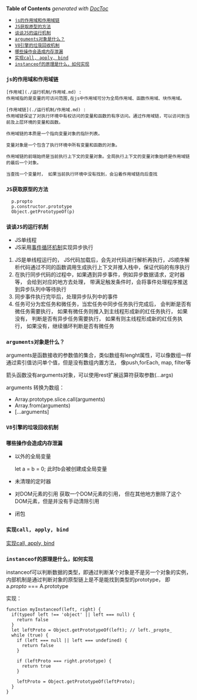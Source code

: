 <!-- START doctoc generated TOC please keep comment here to allow auto update -->
<!-- DON'T EDIT THIS SECTION, INSTEAD RE-RUN doctoc TO UPDATE -->
**Table of Contents**  *generated with [DocToc](https://github.com/thlorenz/doctoc)*

- [``js的作用域和作用域链``](#js%E7%9A%84%E4%BD%9C%E7%94%A8%E5%9F%9F%E5%92%8C%E4%BD%9C%E7%94%A8%E5%9F%9F%E9%93%BE)
- [``JS获取原型的方法``](#js%E8%8E%B7%E5%8F%96%E5%8E%9F%E5%9E%8B%E7%9A%84%E6%96%B9%E6%B3%95)
- [``谈谈JS的运行机制``](#%E8%B0%88%E8%B0%88js%E7%9A%84%E8%BF%90%E8%A1%8C%E6%9C%BA%E5%88%B6)
- [``arguments对象是什么？``](#arguments%E5%AF%B9%E8%B1%A1%E6%98%AF%E4%BB%80%E4%B9%88)
- [``V8引擎的垃圾回收机制``](#v8%E5%BC%95%E6%93%8E%E7%9A%84%E5%9E%83%E5%9C%BE%E5%9B%9E%E6%94%B6%E6%9C%BA%E5%88%B6)
- [``哪些操作会造成内存泄漏``](#%E5%93%AA%E4%BA%9B%E6%93%8D%E4%BD%9C%E4%BC%9A%E9%80%A0%E6%88%90%E5%86%85%E5%AD%98%E6%B3%84%E6%BC%8F)
- [`实现call, apply, bind`](#%E5%AE%9E%E7%8E%B0call-apply-bind)
- [`instanceof的原理是什么，如何实现`](#instanceof%E7%9A%84%E5%8E%9F%E7%90%86%E6%98%AF%E4%BB%80%E4%B9%88%E5%A6%82%E4%BD%95%E5%AE%9E%E7%8E%B0)

<!-- END doctoc generated TOC please keep comment here to allow auto update -->

### ``js的作用域和作用域链``
  
    [作用域](./运行机制/作用域.md) :
    作用域指的是变量的可访问范围,在js中作用域可分为全局作用域、函数作用域、块作用域。

    [作用域链](./运行机制/作用域.md) :
    作用域链保证了对执行环境中有权访问的变量和函数的有序访问。通过作用域链，可以访问到当前及上层环境的变量和函数。

    作用域链的本质是一个指向变量对象的指针列表。

    变量对象是一个包含了执行环境中所有变量和函数的对象。

    作用域链的前端始终是当前执行上下文的变量对象。全局执行上下文的变量对象始终是作用域链的最后一个对象。

    当查找一个变量时， 如果当前执行环境中没有找到，会沿着作用域链向后查找

### ``JS获取原型的方法``
   
      p.propto
      p.constructor.prototype
      Object.getPrototypeOf(p)

### ``谈谈JS的运行机制``
- JS单线程
- JS采用[事件循环机制](./执行阶段.md)实现异步执行

1. JS是单线程运行的， JS代码加载后，会先对代码进行解析再执行，JS顺序解析代码通过不同的函数调用生成执行上下文并推入栈中，保证代码的有序执行
2. 在执行同步代码的过程中，如果遇到异步事件，例如异步数据请求，定时器等， 会给到对应的地方去处理， 带满足触发条件时，会将事件处理程序推送到异步队列中等待执行
3. 同步事件执行完毕后，处理异步队列中的事件
4. 任务可分为宏任务和微任务，当宏任务中同步任务执行完成后， 会判断是否有微任务需要执行， 如果有微任务则推入到主线程形成新的红任务执行， 如果没有， 判断是否有异步任务需要执行， 如果有则主线程形成新的红任务执行， 如果没有，继续循环判断是否有微任务


### ``arguments对象是什么？``
arguments是函数接收的参数值的集合，类似数组有lenght属性，可以像数组一样通过索引值访问单个值，但是没有数组内置方法， 像push,forEach, map, filter等

箭头函数没有arguments对象，可以使用rest扩展运算符获取参数(...args)

arguments 转换为数组：

- Array.prototype.slice.call(arguments)
- Array.from(arguments)
- [...arguments]

### ``V8引擎的垃圾回收机制``

### ``哪些操作会造成内存泄漏``

- 以外的全局变量

  let a = b = 0; 此时b会被创建成全局变量

- 未清理的定时器
- 对DOM元素的引用
获取一个DOM元素的引用， 但在其他地方删除了这个DOM元素，但是并没有手动清除引用
- 闭包

### `实现call, apply, bind`
[实现call, apply, bind](./call_apply_bind.md)

### `instanceof的原理是什么，如何实现`
instanceof可以判断数据的类型，即通过判断某个对象是不是另一个对象的实例， 内部机制是通过判断对象的原型链上是不是能找到类型的prototype， 即 a._propto_ === A.prototype

实现：

    function myInstanceof(left, right) {
      if(typeof left !== 'object' || left === null) {
        return false
      }
      let leftProto = Object.getPrototypeOf(left); // left._propto_
      while (true) {
        if (left === null || left === undefined) {
          return false
        }
          
        if (leftProto === right.prototype) {
          return true
        }
          
        leftProto = Object.getPrototypeOf(leftProto);
      }
    }



